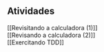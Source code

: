 ## Atividades

[[Revisitando a calculadora (1)]]  
[[Revisando a calculadora (2)]]  
[[Exercitando TDD]]  
